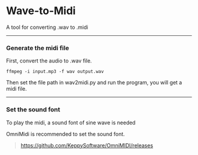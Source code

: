 # Wave-to-Midi
A tool for converting .wav to .midi

***

### Generate the midi file
First, convert the audio to .wav file.
```
ffmpeg -i input.mp3 -f wav output.wav
```
Then set the file path in wav2midi.py and run the program, you will get a midi file.

***
### Set the sound font
To play the midi, a sound font of sine wave is needed

OmniMidi is recommended to set the sound font.
> https://github.com/KeppySoftware/OmniMIDI/releases
